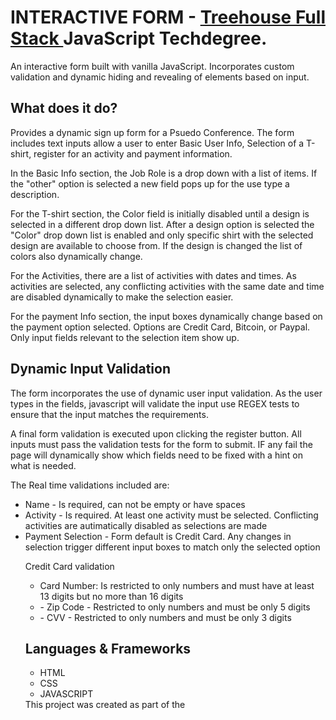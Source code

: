 # INTERACTIVE FORM - <a href="https://teamtreehouse.com/techdegree/full-stack-javascript">Treehouse Full Stack </a>JavaScript Techdegree.
 

An interactive form built with vanilla JavaScript. Incorporates custom validation and dynamic hiding and revealing of elements based on input.

## What does it do?

Provides a dynamic sign up form for a Psuedo Conference. The form includes text inputs allow a user to enter Basic User Info, Selection of a T-shirt, register for an activity and payment information.

In the Basic Info section, the Job Role is a drop down with a list of items. If the "other" option is selected a new field pops up for the use type a description.

For the T-shirt section, the Color field is initially disabled until a design is selected in a different drop down list. After a design option is selected the "Color" drop down list is enabled and only specific shirt with the selected design are available to choose from. If the design is changed the list of colors also dynamically change.

For the Activities, there are a list of activities with dates and times. As activities are selected, any conflicting activities with the same date and time are disabled dynamically to make the selection easier.

For the payment Info section, the input boxes dynamically change based on the payment option selected. Options are Credit Card, Bitcoin, or Paypal. Only input fields relevant to the selection item show up.

## Dynamic Input Validation

The form incorporates the use of dynamic user input validation. As the user types in the fields, javascript will validate the input use REGEX tests to ensure that the input matches the requirements.

A final form validation is executed upon clicking the register button. All inputs must pass the validation tests for the form to submit. IF any fail the page will dynamically show which fields need to be fixed with a hint on what is needed.

The Real time validations included are:

<ul> 
  <li>Name - Is required, can not be empty or have spaces</li>
  <li>Activity - Is required. At least one activity must be selected. Conflicting activities are autimatically disabled as selections are made</li>
  <li>Payment Selection - Form default is Credit Card. Any changes in selection trigger different input boxes to match only the selected option </li>
<dl>
Credit Card validation
<ul>
  <li>Card Number: Is restricted to only numbers and must have at least 13 digits but no more than 16 digits </li>
  <li>- Zip Code - Restricted to only numbers and must be only 5 digits</li>
  <li>- CVV - Restricted to only numbers and must be only 3 digits </li>
</ul> 

## Languages & Frameworks

<ul>
  <li>HTML</li>
  <li>CSS</li>
  <li>JAVASCRIPT</li>
</ul>

<hl/>
This project was created as part of the 